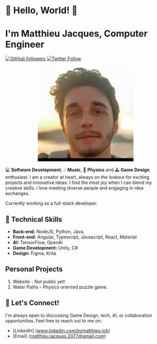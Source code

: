 # 👋 Hello, World! 👾

# I'm Matthieu Jacques, Computer Engineer

[![GitHub followers](https://img.shields.io/github/followers/username.svg?style=social&label=Follow)](https://github.com/username?tab=followers)
[![Twitter Follow](https://img.shields.io/twitter/follow/yourtwitterhandle.svg?style=social)](https://twitter.com/yourtwitterhandle)  

<p align="center">
  <img src="./img/Photo.jpg" width="300" title="me">
</p>

💻 **Software Development**, 🎶 **Music**, 🧪 **Physics** and 🕹️ **Game Design** enthusiast. I am a creator at heart, always on the lookout for exciting projects and innovative ideas. I find the most joy when I can blend my creative skills. I love meeting diverse people and engaging in idea exchanges.  

Currently working as a full-stack developer.

## 💼 Technical Skills

* **Back-end:** NodeJS, Python, Java,
* **Front-end:** Angular, Typescript, Javascript, React, Material 
* **AI:** TensorFlow, OpenAI
* **Game Development:** Unity, C#
* **Design:** Figma, Krita


## Personal Projects

1. Website - Not public yet!
2. Water Paths - Physics oriented puzzle game.

## 🤝 Let's Connect!

I'm always open to discussing Game Design, tech, AI, or collaboration opportunities. Feel free to reach out to me on:

- [LinkedIn] (www.linkedin.com/in/matthieu-jck)
- [Email] (matthieu.jacques.2077@gmail.com)
